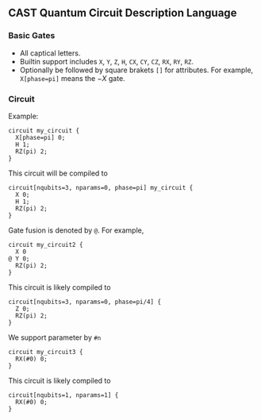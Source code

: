 ## CAST Quantum Circuit Description Language

### Basic Gates
- All captical letters.
- Builtin support includes `X`, `Y`, `Z`, `H`, `CX`, `CY`, `CZ`, `RX`, `RY`, `RZ`.
- Optionally be followed by square brakets `[]` for attributes. For example, `X[phase=pi]` means the $-X$ gate.

### Circuit
Example:
```
circuit my_circuit {
  X[phase=pi] 0;
  H 1;
  RZ(pi) 2;
}
```
This circuit will be compiled to
```
circuit[nqubits=3, nparams=0, phase=pi] my_circuit {
  X 0;
  H 1;
  RZ(pi) 2;
}
```

Gate fusion is denoted by `@`. For example,
```
circuit my_circuit2 {
  X 0
@ Y 0;
  RZ(pi) 2;
}
```
This circuit is likely compiled to
```
circuit[nqubits=3, nparams=0, phase=pi/4] {
  Z 0;
  RZ(pi) 2;
}
```

We support parameter by `#n`
```
circuit my_circuit3 {
  RX(#0) 0;
}
```
This circuit is likely compiled to
```
circuit[nqubits=1, nparams=1] {
  RX(#0) 0;
}
```

